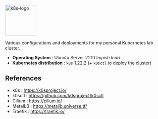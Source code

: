 <p><img src="https://upload.wikimedia.org/wikipedia/commons/thumb/6/67/Kubernetes_logo.svg/2560px-Kubernetes_logo.svg.png" alt="k8s-logo" title="k8s" align="top" height=100 /></p>

Various configurations and deployments for my personal Kubernetes lab cluster.

* **Operating System** : Ubuntu Server 21.10 *Impish Indri*
* **Kubernetes distribution** : `k0s` 1.22.2 (+ `k0sctl` to deploy the cluster)

## References
* k0s : https://k0sproject.io/
* k0sctl : https://github.com/k0sproject/k0sctl
* Cilium : https://cilium.io/
* MetalLB : https://metallb.universe.tf/
* Traefik : https://traefik.io/
